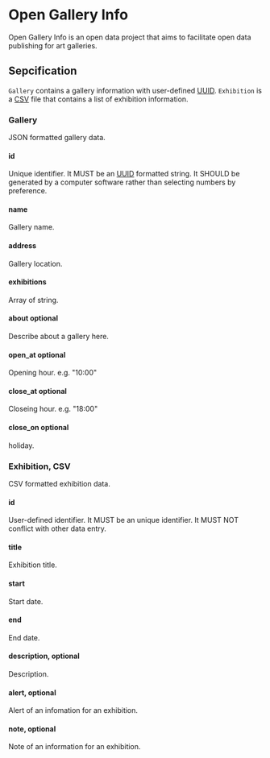 # Open Gallery Info

  Open Gallery Info is an open data project that aims to facilitate open data
  publishing for art galleries.

## Sepcification

  `Gallery` contains a gallery information with user-defined [UUID].
  `Exhibition` is a [CSV] file that contains a list of exhibition information.

### Gallery

  JSON formatted gallery data.

#### id

  Unique identifier. It MUST be an [UUID] formatted string. It SHOULD be
  generated by a computer software rather than selecting numbers by preference.

#### name

  Gallery name.

#### address

  Gallery location.

#### exhibitions

  Array of string.

#### about optional

  Describe about a gallery here.

#### open_at optional

  Opening hour. e.g. "10:00"

#### close_at optional

  Closeing hour. e.g. "18:00"

#### close_on optional

  holiday.


### Exhibition, CSV

CSV formatted exhibition data.

#### id

  User-defined identifier. It MUST be an unique identifier. It MUST NOT conflict
  with other data entry.

#### title

  Exhibition title.

#### start

  Start date.

#### end

  End date.

#### description, optional

  Description.

#### alert, optional

  Alert of an infomation for an exhibition.

#### note, optional

  Note of an information for an exhibition.

[UUID]: http://en.wikipedia.org/wiki/Universally_unique_identifier
[JSON]: http://en.wikipedia.org/wiki/JSON
[CSV]: http://en.wikipedia.org/wiki/Comma-separated_values
